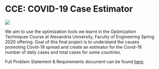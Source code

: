 # CCE: COVID-19 Case Estimator

<img align='center' src = "https://region8today.ieeer8.org/wp-content/uploads/sites/4/2020/05/ieee-hac-covid19.png"/>

We aim to use the optimization tools we learnt in the Optimization Techniques Course at Alexandria University, Faculty of Engineering Spring 2020 offering. Goal of this final project is to understand the causes promoting Covid-19 spread and create an estimator for the Covid-19 number of daily cases and total cases for some countries.

Full Problem Statement & Requirements document can be found [here](https://drive.google.com/file/d/1JOawVy8QQkgckJzqVc4zzFTrlGTrzxZ_/view?usp=sharing).
